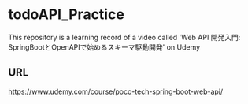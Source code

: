 # todoAPI_Practice

This repository is a learning record of a video called 'Web API 開発入門: SpringBootとOpenAPIで始めるスキーマ駆動開発' on Udemy

## URL

https://www.udemy.com/course/poco-tech-spring-boot-web-api/
